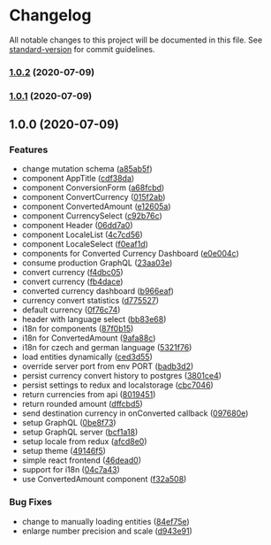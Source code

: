 # Changelog

All notable changes to this project will be documented in this file. See [standard-version](https://github.com/conventional-changelog/standard-version) for commit guidelines.

### [1.0.2](https://github.com/romankuzmin/purple-currency-conversion/compare/v1.0.0...v1.0.2) (2020-07-09)

### [1.0.1](https://github.com/romankuzmin/purple-currency-conversion/compare/v1.0.0...v1.0.1) (2020-07-09)

## 1.0.0 (2020-07-09)


### Features

* change mutation schema ([a85ab5f](https://github.com/romankuzmin/purple-currency-conversion/commit/a85ab5fd90e411e647f343ba7f06469957bc9568))
* component AppTitle ([cdf38da](https://github.com/romankuzmin/purple-currency-conversion/commit/cdf38dac8ec1016219e7811fbc9e20cb6cca1671))
* component ConversionForm ([a68fcbd](https://github.com/romankuzmin/purple-currency-conversion/commit/a68fcbd37b18533500bbac0190b956802562c4a0))
* component ConvertCurrency ([015f2ab](https://github.com/romankuzmin/purple-currency-conversion/commit/015f2abf98ebf98ed151584693f6d4870aa02fd6))
* component ConvertedAmount ([e12605a](https://github.com/romankuzmin/purple-currency-conversion/commit/e12605ab1286248af47e22be5e7aa7a80d28673a))
* component CurrencySelect ([c92b76c](https://github.com/romankuzmin/purple-currency-conversion/commit/c92b76cacec936603f311c89eb4a4b44f20e65dc))
* component Header ([06dd7a0](https://github.com/romankuzmin/purple-currency-conversion/commit/06dd7a05c8bdf9b380e8a530dbd924ee3d573df0))
* component LocaleList ([4c7cd56](https://github.com/romankuzmin/purple-currency-conversion/commit/4c7cd56a358b257f0794f7c9d7ffa8cbf4e33ad4))
* component LocaleSelect ([f0eaf1d](https://github.com/romankuzmin/purple-currency-conversion/commit/f0eaf1d30da7bbda2344f085dfcdfe4628f877d6))
* components for Converted Currency Dashboard ([e0e004c](https://github.com/romankuzmin/purple-currency-conversion/commit/e0e004c3f451ba7ba428dc6ff49502cc6039f8b0))
* consume production GraphQL ([23aa03e](https://github.com/romankuzmin/purple-currency-conversion/commit/23aa03e58dba82aec32ffe6e7a0d558e68e71ffa))
* convert currency ([f4dbc05](https://github.com/romankuzmin/purple-currency-conversion/commit/f4dbc050fbe70725b80c17d7f73d1e99ac931518))
* convert currency ([fb4dace](https://github.com/romankuzmin/purple-currency-conversion/commit/fb4daceb02b21a33010d60831c936c3b607b7baa))
* converted currency dashboard ([b966eaf](https://github.com/romankuzmin/purple-currency-conversion/commit/b966eaf55abb0bb5e01b5657b8413878a8419771))
* currency convert statistics ([d775527](https://github.com/romankuzmin/purple-currency-conversion/commit/d775527c0a61b7c4f95eeffddd8a32b831454922))
* default currency ([0f76c74](https://github.com/romankuzmin/purple-currency-conversion/commit/0f76c7456d206106678680d26055df0a60d6e3f2))
* header with language select ([bb83e68](https://github.com/romankuzmin/purple-currency-conversion/commit/bb83e6896af48b01a79b5b9aebfa50609e7a4b72))
* i18n for components ([87f0b15](https://github.com/romankuzmin/purple-currency-conversion/commit/87f0b1592c63117aef2247688d395d34ce27fae5))
* i18n for ConvertedAmount ([9afa88c](https://github.com/romankuzmin/purple-currency-conversion/commit/9afa88cc858d1dbb971435bf6ce718308f66c33b))
* i18n for czech and german language ([5321f76](https://github.com/romankuzmin/purple-currency-conversion/commit/5321f764a3ed2f22c11b42d47ac3532b8872483d))
* load entities dynamically ([ced3d55](https://github.com/romankuzmin/purple-currency-conversion/commit/ced3d55fb941068c37ee3e32e7337225206eb3f4))
* override server port from env PORT ([badb3d2](https://github.com/romankuzmin/purple-currency-conversion/commit/badb3d2508b0b56b664e81ceed8694f249a750ed))
* persist currency convert history to postgres ([3801ce4](https://github.com/romankuzmin/purple-currency-conversion/commit/3801ce4d3e336063427a393eef4f234bba75ceac))
* persist settings to redux and localstorage ([cbc7046](https://github.com/romankuzmin/purple-currency-conversion/commit/cbc7046989b8ab96a8f176bd0574c9e5ed055fdf))
* return currencies from api ([8019451](https://github.com/romankuzmin/purple-currency-conversion/commit/8019451c3af5fed7e56c97687b45e684a8ee515e))
* return rounded amount ([dffcbd5](https://github.com/romankuzmin/purple-currency-conversion/commit/dffcbd50029b405cf8c8607f6ead8ea60ba27d33))
* send destination currency in onConverted callback ([097680e](https://github.com/romankuzmin/purple-currency-conversion/commit/097680e89a001415eb19b59a31cb6f54556c0705))
* setup GraphQL ([0be8f73](https://github.com/romankuzmin/purple-currency-conversion/commit/0be8f7315812671a7915e046540c1f0f539b889a))
* setup GraphQL server ([bcf1a18](https://github.com/romankuzmin/purple-currency-conversion/commit/bcf1a1841ef2e7c6324bbcf16e0bfbf202644835))
* setup locale from redux ([afcd8e0](https://github.com/romankuzmin/purple-currency-conversion/commit/afcd8e0e4af120edf218fc842cbe5f9e89efe237))
* setup theme ([49146f5](https://github.com/romankuzmin/purple-currency-conversion/commit/49146f5482370fc1d0763fea9cd3a0f4776dcd97))
* simple react frontend ([46dead0](https://github.com/romankuzmin/purple-currency-conversion/commit/46dead0ffc2b41948c5e968978e4fafd75723273))
* support for i18n ([04c7a43](https://github.com/romankuzmin/purple-currency-conversion/commit/04c7a43572859fc549b71adb53bfe757c3b5de1b))
* use ConvertedAmount component ([f32a508](https://github.com/romankuzmin/purple-currency-conversion/commit/f32a5082b5352660b1cb4cc121ca7a58d76bb466))


### Bug Fixes

* change to manually loading entities ([84ef75e](https://github.com/romankuzmin/purple-currency-conversion/commit/84ef75ec34add6ee4cd68e5fcbec7ffa50764bb9))
* enlarge number precision and scale ([d943e91](https://github.com/romankuzmin/purple-currency-conversion/commit/d943e91e72430b7830fc7b4d7dd20894dbeef5b0))
